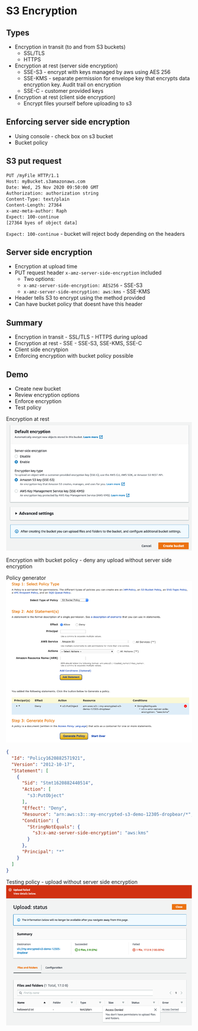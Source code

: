 # S3 Encryption

## Types
- Encryption in transit (to and from S3 buckets)
  - SSL/TLS
  - HTTPS
- Encryption at rest (server side encryption)
  - SSE-S3 - encrypt with keys managed by aws using AES 256
  - SSE-KMS - separate permission for envelope key that encrypts data encryption key. Audit trail on encryption
  - SSE-C - customer provided keys
- Encryption at rest (client side encryption)
  - Encrypt files yourself before uploading to s3

## Enforcing server side encryption
- Using console - check box on s3 bucket
- Bucket policy 

## S3 put request
```http
PUT /myFile HTTP/1.1
Host: myBucket.s3amazonaws.com
Date: Wed, 25 Nov 2020 09:50:00 GMT
Authorization: authorization string
Content-Type: text/plain
Content-Length: 27364
x-amz-meta-author: Raph
Expect: 100-continue
[27364 byes of object data]
```

`Expect: 100-continue` - bucket will reject body depending on the headers

## Server side encryption
- Encryption at upload time
- PUT request header `x-amz-server-side-encryption` included
  - Two options:
  - `x-amz-server-side-encryption: AES256` - SSE-S3
  - `x-amz-server-side-encryption: aws:kms` - SSE-KMS
- Header tells S3 to encrypt using the method provided
- Can have bucket policy that doesnt have this header

## Summary
- Encryption in transit - SSL/TLS - HTTPS during upload
- Encryption at rest - SSE - SSE-S3, SSE-KMS, SSE-C
- Client side encrytpion
- Enforcing encryption with bucket policy possible

## Demo
- Create new bucket
- Review encryption options
- Enforce encryption
- Test policy

Encryption at rest
![s3 encryption](./s3encryption.png)

Encryption with bucket policy - deny any upload without server side encryption

Policy generator
![s3 bucket policy generator](./s3encryptionbucketpolicygenerator.png)

```json
{
  "Id": "Policy1620882571921",
  "Version": "2012-10-17",
  "Statement": [
    {
      "Sid": "Stmt1620882440514",
      "Action": [
        "s3:PutObject"
      ],
      "Effect": "Deny",
      "Resource": "arn:aws:s3:::my-encrypted-s3-demo-12305-dropbear/*",
      "Condition": {
        "StringNotEquals": {
          "s3:x-amz-server-side-encryption": "aws:kms"
        }
      },
      "Principal": "*"
    }
  ]
}
```

Testing policy - upload without server side encryption
![s3 encryption upload failed](./s3encryptuploadfailed.png)
